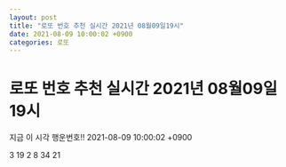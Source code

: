```yaml
---
layout: post
title: "로또 번호 추천 실시간 2021년 08월09일19시"
date: 2021-08-09 10:00:02 +0900
categories: 로또
---
```


# 로또 번호 추천 실시간 2021년 08월09일19시

지금 이 시각 행운번호!! 2021-08-09 10:00:02 +0900

 3  19  2  8  34  21 

